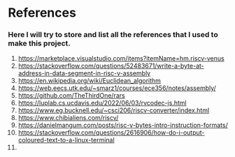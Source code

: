 # References

### Here I will try to store and list all the references that I used to make this project. 

1) https://marketplace.visualstudio.com/items?itemName=hm.riscv-venus
2) https://stackoverflow.com/questions/52483671/write-a-byte-at-address-in-data-segment-in-risc-v-assembly
3) https://en.wikipedia.org/wiki/Euclidean_algorithm
4) https://web.eecs.utk.edu/~smarz1/courses/ece356/notes/assembly/
5) https://github.com/TheThirdOne/rars
6) https://luplab.cs.ucdavis.edu/2022/06/03/rvcodec-js.html
7) https://www.eg.bucknell.edu/~csci206/riscv-converter/index.html
8) https://www.chibialiens.com/riscv/
9) https://danielmangum.com/posts/risc-v-bytes-intro-instruction-formats/
10) https://stackoverflow.com/questions/2616906/how-do-i-output-coloured-text-to-a-linux-terminal
11) 